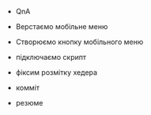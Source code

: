 - QnA

- Верстаємо мобільне меню
- Створюємо кнопку мобільного меню
- підключаємо скрипт
- фіксим розмітку хедера
- комміт
- резюме
